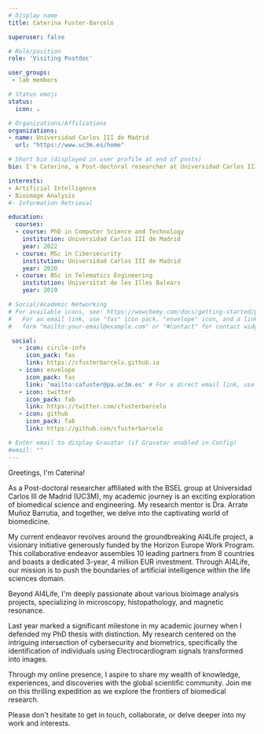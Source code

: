 ```yaml
---
# Display name
title: Caterina Fuster-Barceló

superuser: false

# Role/position
role: 'Visiting Postdoc'

user_groups:
 - lab members

# Status emoji
status:
  icon: ☕️

# Organizations/Affiliations
organizations:
- name: Universidad Carlos III de Madrid
  url: "https://www.uc3m.es/home"

# Short bio (displayed in user profile at end of posts)
bio: I'm Caterina, a Post-doctoral researcher at Universidad Carlos III de Madrid (UC3M) in the Bioengineering department. I'm deeply engaged in the AI4Life project, where we're pushing AI's boundaries in life sciences. My expertise lies in bioimage analysis, including microscopy, histopathology, and magnetic resonances.

interests:
- Artificial Intelligence
- Bioimage Analysis
#- Information Retrieval

education:
  courses:
  - course: PhD in Computer Science and Technology
    institution: Universidad Carlos III de Madrid
    year: 2022
  - course: MSc in Cibersecurity
    institution: Universidad Carlos III de Madrid
    year: 2020
  - course: BSc in Telematics Engineering 
    institution: Universitat de les Illes Balears
    year: 2019

# Social/Academic Networking
# For available icons, see: https://wowchemy.com/docs/getting-started/page-builder/#icons
#   For an email link, use "fas" icon pack, "envelope" icon, and a link in the
#   form "mailto:your-email@example.com" or "#contact" for contact widget.

 social:
   - icon: circle-info
     icon_pack: fas
     link: https://cfusterbarcelo.github.io
   - icon: envelope
     icon_pack: fas
     link: 'mailto:cafuster@pa.uc3m.es' # For a direct email link, use "mailto:test@example.org".
   - icon: twitter
     icon_pack: fab
     link: https://twitter.com/cfusterbarcelo
   - icon: github
     icon_pack: fab
     link: https://github.com/cfusterbarcelo

# Enter email to display Gravatar (if Gravatar enabled in Config)
#email: ""
---
```


Greetings, I'm Caterina!

As a Post-doctoral researcher affiliated with the BSEL group at Universidad Carlos III de Madrid (UC3M), my academic journey is an exciting exploration of biomedical science and engineering. My research mentor is Dra. Arrate Muñoz Barrutia, and together, we delve into the captivating world of biomedicine.

My current endeavor revolves around the groundbreaking AI4Life project, a visionary initiative generously funded by the Horizon Europe Work Program. This collaborative endeavor assembles 10 leading partners from 8 countries and boasts a dedicated 3-year, 4 million EUR investment. Through AI4Life, our mission is to push the boundaries of artificial intelligence within the life sciences domain.

Beyond AI4Life, I'm deeply passionate about various bioimage analysis projects, specializing in microscopy, histopathology, and magnetic resonance.

Last year marked a significant milestone in my academic journey when I defended my PhD thesis with distinction. My research centered on the intriguing intersection of cybersecurity and biometrics, specifically the identification of individuals using Electrocardiogram signals transformed into images.

Through my online presence, I aspire to share my wealth of knowledge, experiences, and discoveries with the global scientific community. Join me on this thrilling expedition as we explore the frontiers of biomedical research.

Please don't hesitate to get in touch, collaborate, or delve deeper into my work and interests.
